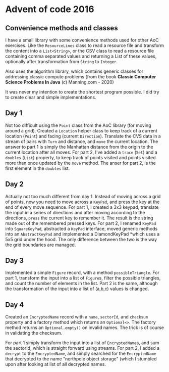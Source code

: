 # Advent of code 2016

## Convenience methods and classes
I have a small library with some convenience methods used for other AoC exercises. Like the ```ResourceLines``` class 
to read a resource file and transform the content into a ```List<String>```, or the CSV class to read a resource 
file containing comma separated values and returning a List of these values, optionally after transformation from 
```String``` to ```Integer```.

Also uses the algorithm library, which contains generic classes for addressing classic compute problems (from the book 
**Classic Computer Science Problems In Java** (c) Manning.com - 2020) 

It was never my intention to create the shortest program possible. I did try to create clear and simple implementations.

## Day 1
Not too difficult using the ```Point``` class from the AoC library (for moving around a grid). Created a ```Location``` 
helper class to keep track of a current location (```Point```) and facing (current ```Direction```). Translate the CVS 
data in a stream of pairs with ```Turn``` and distance, and ```move``` the current location.
The answer to part 1 is simply the Manhattan distance from the origin to the current location after all moves.
For part 2, I've added a ```trace``` (```Set```) and a ```doubles``` (```List```) property, to keep track of points 
visited and points visited more than once updated by the ```move``` method. The anser for part 2, is the first element 
in the ```doubles``` list.

## Day 2
Actually not too much different from day 1. Instead of moving across a grid of points, now you need to move across a
```KeyPad```, and press the key at the end of every move sequence. For part 1, I created a 3x3 keypad, translate the
input in a series of directions and after moving according to the directions, ```press``` the current key to 
remember it. The result is the string made out of the remembered pressed keys.
For part 2, I renamed ```KeyPad``` into ```SquareKeyPad```, abstracted a ```KeyPad``` interface, moved generic methods
into an ```AbstractKeyPad``` and implemented a DiamondKeyPad *which uses a 5x5 grid under the hood. The only
difference between the two is the way the grid boundaries are managed.

## Day 3
Implemented a simple ```Figure``` record, with a method ```possibleTriangle```. For part 1, transform the input
into a list of ```Figure```s, filter the possible triangles, and count the number of elements in the list.
Part 2 is the same, although the transformation of the input into a list of (a,b,c) values is changed.

## Day 4
Created an ```EncryptedName``` record with a ```name```, ```sectorId```, and ```checksum``` property and a factory
method which returns an ```Optional<>```. The factory method returns an ```Optional.empty()``` on invalid names. The 
trick is of course in validating the checksum.

For part 1 simply transform the input into a list of ```EncryptedName```s, and sum the sectorId, which is straight 
forward using streams. For part 2, I added a ```decrypt``` to the ```EncryptedName```, and simply searched for the
```EncryptedName``` that decrypted to the name "northpole object storage" (which I stumbled upon after looking at list 
of all decrypted names.


